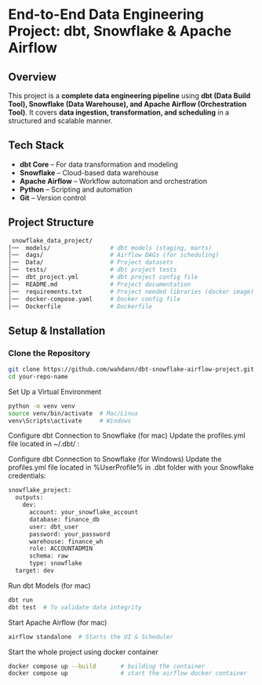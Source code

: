 # End-to-End Data Engineering Project: dbt, Snowflake & Apache Airflow  


## Overview  
This project is a **complete data engineering pipeline** using **dbt (Data Build Tool), Snowflake (Data Warehouse), and Apache Airflow (Orchestration Tool)**. It covers **data ingestion, transformation, and scheduling** in a structured and scalable manner.  

## Tech Stack  
- **dbt Core** – For data transformation and modeling  
- **Snowflake** – Cloud-based data warehouse  
- **Apache Airflow** – Workflow automation and orchestration  
- **Python** – Scripting and automation  
- **Git** – Version control  


## Project Structure  
```bash
 snowflake_data_project/
│──  models/                 # dbt models (staging, marts)
│──  dags/                   # Airflow DAGs (for scheduling)
│──  Data/                   # Project datasets
│──  tests/                  # dbt project tests
│──  dbt_project.yml         # dbt project config file
│──  README.md               # Project documentation
│──  requirements.txt        # Project needed libraries (docker image)
│──  docker-compose.yaml     # Docker config file
│──  Dockerfile              # Dockerfile 
```


## Setup & Installation  

### Clone the Repository  
```sh
git clone https://github.com/wahdann/dbt-snowflake-airflow-project.git
cd your-repo-name
```

Set Up a Virtual Environment
```sh
python -m venv venv
source venv/bin/activate  # Mac/Linux
venv\Scripts\activate     # Windows

```

Configure dbt Connection to Snowflake (for mac)
Update the profiles.yml file located in ~/.dbt/ :

Configure dbt Connection to Snowflake (for Windows)
Update the profiles.yml file located in %UserProfile% in .dbt folder with your Snowflake credentials:
```sh
snowflake_project:
  outputs:
    dev:
      account: your_snowflake_account
      database: finance_db
      user: dbt_user
      password: your_password
      warehouse: finance_wh
      role: ACCOUNTADMIN
      schema: raw
      type: snowflake
  target: dev
```
Run dbt Models (for mac)
```sh
dbt run
dbt test  # To validate data integrity
```

Start Apache Airflow (for mac)
```sh
airflow standalone  # Starts the UI & Scheduler
```

Start the whole project using docker container
```sh
docker compose up --build       # building the container  
docker compose up               # start the airflow docker container   
```


